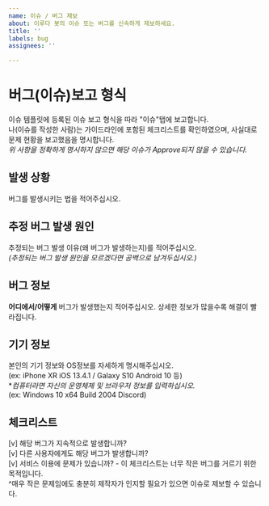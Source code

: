 ```yaml
---
name: 이슈 / 버그 제보
about: 이루다 봇의 이슈 또는 버그를 신속하게 제보하세요.
title: ''
labels: bug
assignees: ''

---
```


# 버그(이슈)보고 형식   
이슈 템플릿에 등록된 이슈 보고 형식을 따라 "이슈"탭에 보고합니다.   
 나(이슈를 작성한 사람)는 가이드라인에 포함된 체크리스트를 확인하였으며, 사실대로 문제 현황을 보고했음을 명시합니다.   
 *위 사항을 정확하게 명시하지 않으면 해당 이슈가 Approve되지 않을 수 있습니다.*      
   
## 발생 상황   
 버그를 발생시키는 법을 적어주십시오.   
 
## 추정 버그 발생 원인   
 추정되는 버그 발생 이유(왜 버그가 발생하는지)를 적어주십시오.   
 *(추정되는 버그 발생 원인을 모르겠다면 공백으로 남겨두십시오.)*   
   
## 버그 정보   
 **어디에서/어떻게** 버그가 발생했는지 적어주십시오. 상세한 정보가 많을수록 해결이 빨라집니다.   
   
## 기기 정보     
 본인의 기기 정보와 OS정보를 자세하게 명시해주십시오.   
 (ex: iPhone XR iOS 13.4.1 / Galaxy S10 Android 10 등)    
 *_컴퓨터라면 자신의 운영체제 및 브라우저 정보를 입력하십시오._   
 (ex: Windows 10 x64 Build 2004 Discord)   
    
## 체크리스트   
 [v] 해당 버그가 지속적으로 발생합니까?   
 [v] 다른 사용자에게도 해당 버그가 발생합니까?   
 [v] 서비스 이용에 문제가 있습니까? - 이 체크리스트는 너무 작은 버그를 거르기 위한 목적입니다.   
                                    ^매우 작은 문제임에도 충분히 제작자가 인지할 필요가 있으면 이슈로 제보할 수 있습니다.
